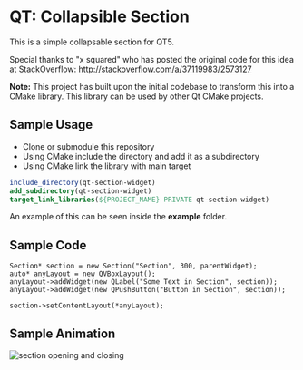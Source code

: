 # QT: Collapsible Section

This is a simple collapsable section for QT5.

Special thanks to "x squared" who has posted the original code for this idea at StackOverflow: http://stackoverflow.com/a/37119983/2573127

**Note:** This project has built upon the initial codebase to transform this into a CMake library. This library can be used by other Qt CMake projects.

## Sample Usage
* Clone or submodule this repository
* Using CMake include the directory and add it as a subdirectory
* Using CMake link the library with main target

```cmake
include_directory(qt-section-widget)
add_subdirectory(qt-section-widget)
target_link_libraries(${PROJECT_NAME} PRIVATE qt-section-widget)
```

An example of this can be seen inside the **example** folder.

## Sample Code

    Section* section = new Section("Section", 300, parentWidget);
    auto* anyLayout = new QVBoxLayout();
    anyLayout->addWidget(new QLabel("Some Text in Section", section));
    anyLayout->addWidget(new QPushButton("Button in Section", section));

    section->setContentLayout(*anyLayout);

## Sample Animation

![section opening and closing](example.gif)

